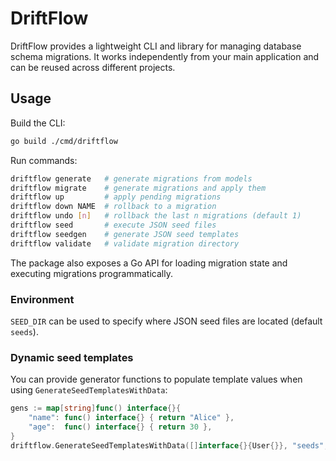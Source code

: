 # DriftFlow

DriftFlow provides a lightweight CLI and library for managing database schema
    migrations. It works independently from your main application and can be reused
across different projects.

## Usage

Build the CLI:

```bash
go build ./cmd/driftflow
```

Run commands:

```bash
driftflow generate   # generate migrations from models
driftflow migrate    # generate migrations and apply them
driftflow up         # apply pending migrations
driftflow down NAME  # rollback to a migration
driftflow undo [n]   # rollback the last n migrations (default 1)
driftflow seed       # execute JSON seed files
driftflow seedgen    # generate JSON seed templates
driftflow validate   # validate migration directory
```

The package also exposes a Go API for loading migration state and executing
migrations programmatically.

### Environment

`SEED_DIR` can be used to specify where JSON seed files are located (default `seeds`).

### Dynamic seed templates

You can provide generator functions to populate template values when using
`GenerateSeedTemplatesWithData`:

```go
gens := map[string]func() interface{}{
    "name": func() interface{} { return "Alice" },
    "age":  func() interface{} { return 30 },
}
driftflow.GenerateSeedTemplatesWithData([]interface{}{User{}}, "seeds", gens)
```
